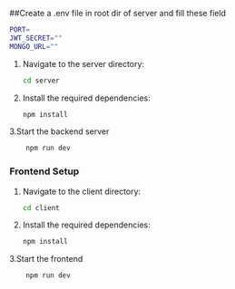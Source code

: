 ##Create a .env file in root dir of server and fill these field
```sh
PORT=
JWT_SECRET=""
MONGO_URL=""
```

1. Navigate to the server directory:
    ```sh
    cd server
    ```
2. Install the required dependencies:
    ```sh
    npm install
    ```
3.Start the backend server
```sh
    npm run dev
 ```

### Frontend Setup

1. Navigate to the client directory:
    ```sh
    cd client
    ```
2. Install the required dependencies:
    ```sh
    npm install
    ```
3.Start the frontend
```sh
    npm run dev
  ```
